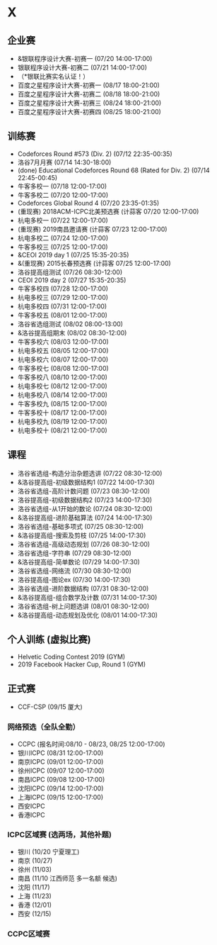 # X

## 企业赛

* &银联程序设计大赛-初赛一 (07/20 14:00-17:00)
* 银联程序设计大赛-初赛二 (07/21 14:00-17:00)
* （\*银联比赛实名认证！）
* 百度之星程序设计大赛-初赛一 (08/17 18:00-21:00)
* 百度之星程序设计大赛-初赛二 (08/18 18:00-21:00)
* 百度之星程序设计大赛-初赛三 (08/24 18:00-21:00)
* 百度之星程序设计大赛-初赛四 (08/25 18:00-21:00)

## 训练赛

* Codeforces Round #573 (Div. 2) (07/12 22:35-00:35)
* 洛谷7月月赛 (07/14 14:30-18:00)
* (done) Educational Codeforces Round 68 (Rated for Div. 2) (07/14 22:45-00:45)
* 牛客多校一 (07/18 12:00-17:00)
* 牛客多校二 (07/20 12:00-17:00)
* Codeforces Global Round 4 (07/20 23:35-01:35)
* (重现赛) 2018ACM-ICPC北美预选赛 (计蒜客 07/20 12:00-17:00)
* 杭电多校一 (07/22 12:00-17:00)
* (重现赛) 2019南昌邀请赛 (计蒜客 07/23 12:00-17:00)
* 杭电多校二 (07/24 12:00-17:00)
* 牛客多校三 (07/25 12:00-17:00)
* &CEOI 2019 day 1 (07/25 15:35-20:35)
* &(重现赛) 2015长春预选赛 (计蒜客 07/25 12:00-17:00)
* 洛谷提高组测试 (07/26 08:30-12:00)
* CEOI 2019 day 2 (07/27 15:35-20:35)
* 牛客多校四 (07/28 12:00-17:00)
* 杭电多校三 (07/29 12:00-17:00)
* 杭电多校四 (07/31 12:00-17:00)
* 牛客多校五 (08/01 12:00-17:00)
* 洛谷省选组测试 (08/02 08:00-13:00)
* &洛谷提高组期末 (08/02 08:30-12:00)
* 牛客多校六 (08/03 12:00-17:00)
* 杭电多校五 (08/05 12:00-17:00)
* 杭电多校六 (08/07 12:00-17:00)
* 牛客多校七 (08/08 12:00-17:00)
* 牛客多校八 (08/10 12:00-17:00)
* 杭电多校七 (08/12 12:00-17:00)
* 杭电多校八 (08/14 12:00-17:00)
* 牛客多校九 (08/15 12:00-17:00)
* 牛客多校十 (08/17 12:00-17:00)
* 杭电多校九 (08/19 12:00-17:00)
* 杭电多校十 (08/21 12:00-17:00)

## 课程

* 洛谷省选组-构造分治杂题选讲 (07/22 08:30-12:00)
* &洛谷提高组-初级数据结构1 (07/22 14:00-17:30)
* 洛谷省选组-高阶计数问题 (07/23 08:30-12:00)
* 洛谷提高组-初级数据结构2 (07/23 14:00-17:30)
* 洛谷省选组-从1开始的数论 (07/24 08:30-12:00)
* &洛谷提高组-进阶基础算法 (07/24 14:00-17:30)
* 洛谷省选组-基础多项式 (07/25 08:30-12:00)
* &洛谷提高组-搜索及剪枝 (07/25 14:00-17:30)
* 洛谷省选组-高级动态规划 (07/26 08:30-12:00)
* 洛谷省选组-字符串 (07/29 08:30-12:00)
* &洛谷提高组-简单数论 (07/29 14:00-17:30)
* 洛谷省选组-网络流 (07/30 08:30-12:00)
* 洛谷提高组-图论ex (07/30 14:00-17:30)
* 洛谷省选组-进阶数据结构 (07/31 08:30-12:00)
* &洛谷提高组-组合数学及计数 (07/31 14:00-17:30)
* 洛谷省选组-树上问题选讲 (08/01 08:30-12:00)
* &洛谷提高组-动态规划及优化 (08/01 14:00-17:30)

## 个人训练 (虚拟比赛)

* Helvetic Coding Contest 2019 (GYM)
* 2019 Facebook Hacker Cup, Round 1 (GYM)

## 正式赛

* CCF-CSP (09/15 厦大)

### 网络预选（全队全勤）

* CCPC (报名时间:08/10 - 08/23, 08/25 12:00-17:00)
* 银川ICPC (08/31 12:00-17:00)
* 南京ICPC (09/01 12:00-17:00)
* 徐州ICPC (09/07 12:00-17:00)
* 南昌ICPC (09/08 12:00-17:00)
* 沈阳ICPC (09/14 12:00-17:00)
* 上海ICPC (09/15 12:00-17:00)
* 西安ICPC
* 香港ICPC

### ICPC区域赛 (选两场，其他补题)

* 银川 (10/20 宁夏理工)
* 南京 (10/27)
* 徐州 (11/03)
* 南昌 (11/10 江西师范 多一名额 候选)
* 沈阳 (11/17)
* 上海 (11/23)
* 香港 (12/01)
* 西安 (12/15)

### CCPC区域赛
